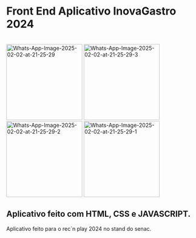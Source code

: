 <h1>Front End Aplicativo InovaGastro 2024</h1>
<br>
<a href="#"><img src="https://i.ibb.co/BHZVtNxW/Whats-App-Image-2025-02-02-at-21-25-29.jpg" alt="Whats-App-Image-2025-02-02-at-21-25-29" border="0" width="200"></a>
<a href="#"><img src="https://i.ibb.co/PzFHZkPX/Whats-App-Image-2025-02-02-at-21-25-29-3.jpg" alt="Whats-App-Image-2025-02-02-at-21-25-29-3" border="0"width="200"></a>
<a href="#"><img src="https://i.ibb.co/DDqWyFc4/Whats-App-Image-2025-02-02-at-21-25-29-2.jpg" alt="Whats-App-Image-2025-02-02-at-21-25-29-2" border="0"width="200"></a>
<a href="#"><img src="https://i.ibb.co/S7MnMXKM/Whats-App-Image-2025-02-02-at-21-25-29-1.jpg" alt="Whats-App-Image-2025-02-02-at-21-25-29-1" border="0"width="200"></a>
<br>
<h2>Aplicativo feito com HTML, CSS e JAVASCRIPT.</h2>
<p>Aplicativo feito para o rec´n play 2024 no stand do senac.</p>
